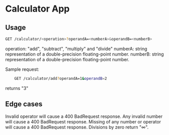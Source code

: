# Calculator App

## Usage


```sh
GET /calculator/<operation>?operandA=<numberA>&operandB=<numberB>
```
operation: "add", "subtract", "multiply" and "divide"
numberA: string representation of a double-precision floating-point number.
numberB: string representation of a double-precision floating-point number.

Sample request:
```sh
    GET /calculator/add?operandA=1&operandB=2
```

returns "3"
    
## Edge cases
Invalid operator will cause a 400 BadRequest response.
Any invalid number will cause a 400 BadRequest response.
Missing of any number or operator will cause a 400 BadRequest response.
Divisions by zero return "∞".